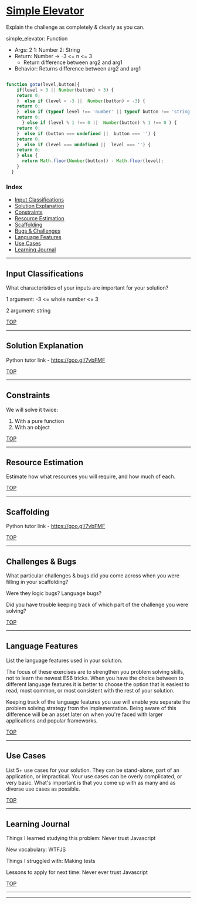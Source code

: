 # [Simple Elevator](https://www.codewars.com/kata/simple-elevator)

Explain the challenge as completely & clearly as you can.

simple_elevator: Function
* Args: 2
  1: Number
  2: String
* Return: Number -> -3 <= n <= 3
  * Return difference between arg2 and arg1
* Behavior: Returns difference between arg2 and arg1

```js

function goto(level,button){
    if(level > 3 || Number(button) > 3) {
    return 0;
    }  else if (level < -3 ||  Number(button) < -3) {
    return 0;
    }  else if (typeof level !== 'number' || typeof button !== 'string') {
    return 0;
      } else if (level % 1 !== 0 ||  Number(button) % 1 !== 0 ) {
    return 0;
    }  else if (button === undefined ||  button === '') {
    return 0;
    }  else if (level === undefined ||  level === '') {
    return 0;
    } else {
      return Math.floor(Number(button)) - Math.floor(level);
    }
  }

```


### Index
* [Input Classifications](#input-classifications)
* [Solution Explanation](#solution-explanation)
* [Constraints](#constraints)
* [Resource Estimation](#resource-estimation)
* [Scaffolding](#scaffolding)
* [Bugs & Challenges](#bugs-challenges) 
* [Language Features](#language-features)
* [Use Cases](#use-cases)
* [Learning Journal](#learning-journal)

---

## Input Classifications

What characteristics of your inputs are important for your solution? 

1 argument: -3 <= whole number <= 3 

2 argument: string


[TOP](#index)

___

## Solution Explanation

Python tutor link - https://goo.gl/7vbFMF

[TOP](#index)

---

## Constraints

We will solve it twice:
1. With a pure function
2. With an object

[TOP](#index)

___


## Resource Estimation

Estimate how what resources you will require, and how much of each.  


[TOP](#index)

___

## Scaffolding

Python tutor link - https://goo.gl/7vbFMF

[TOP](#index)

___

## Challenges & Bugs

What particular challenges & bugs did you come across when you were filling in your scaffolding?

Were they logic bugs? Language bugs? 

Did you have trouble keeping track of which part of the challenge you were solving?

[TOP](#index)

___

## Language Features

List the language features used in your solution.

The focus of these exercises are to strengthen you problem solving skills, not to learn the newest ES6 tricks. When you have the choice between to different language features it is better to choose the option that is easiest to read, most common, or most consistent with the rest of your solution.  

Keeping track of the language features you use will enable you separate the problem solving strategy from the implementation.  Being aware of this difference will be an asset later on when you're faced with larger applications and popular frameworks.

[TOP](#index)

---
## Use Cases

List 5+ use cases for your solution.  They can be stand-alone, part of an application, or impractical.  Your use cases can be overly complicated, or very basic. What's important is that you come up with as many and as diverse use cases as possible.


[TOP](#index)

---

## Learning Journal

Things I learned studying this problem: Never trust Javascript


New vocabulary: WTFJS


Things I struggled with: Making tests


Lessons to apply for next time: Never ever trust Javascript



[TOP](#index)

___
___


